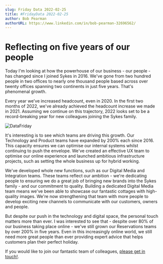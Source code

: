 ```yaml
---
slug: Friday Data 2022-02-25
title: #FridayData 2022-02-25
author: Bob Pearman
authorURL: https://www.linkedin.com/in/bob-pearman-32696562/
---
```


# Reflecting on five years of our people

Today I'm looking at how the powerhouse of our business - our people - has changed since I joined Sykes in 2016. We've gone from two hundred people in two offices to nearly one thousand people based across over twenty offices spanning two continents in just five years. That's phenomenal growth.


Every year we've increased headcount, even in 2020. In the first two months of 2022, we've already achieved the headcount increase we made in 2021. Assuming we continue on this trajectory, 2022 looks set to be a record-breaking year for new colleagues joining the Sykes family.   


![DataFriday](/img/postimages/friday-data/20220225.png)


It's interesting is to see which teams are driving this growth. Our Technology and Product teams have expanded by 200% each since 2016. This capacity ensures we can optimise our internal systems whilst continuing to push the envelope. We've created an effective UX team to optimise our online experience and launched ambitious infrastructure projects, such as setting the whole business up for hybrid working. 

We've developed whole new functions, such as our Digital Media and Integration teams. These teams reflect our ambition - we're dedicating people to ensuring we do a great job of bringing new brands into the Sykes family - and our commitment to quality. Building a dedicated Digital Media team means we've been able to showcase our fantastic cottages with high-quality images. We're now strengthening that team with more people to develop exciting new channels to communicate with our customers, owners and people. 

But despite our push in the technology and digital space, the personal touch matters more than ever. I was interested to see that - despite over 80% of our business taking place online - we've still grown our Reservations teams by over 200% in five years. Even in this increasingly online world, we still need more great people than ever providing expert advice that helps customers plan their perfect holiday. 

If you would like to join our fantastic team of colleagues, [please get in touch!](https://www.sykescottages.co.uk/careers/).


